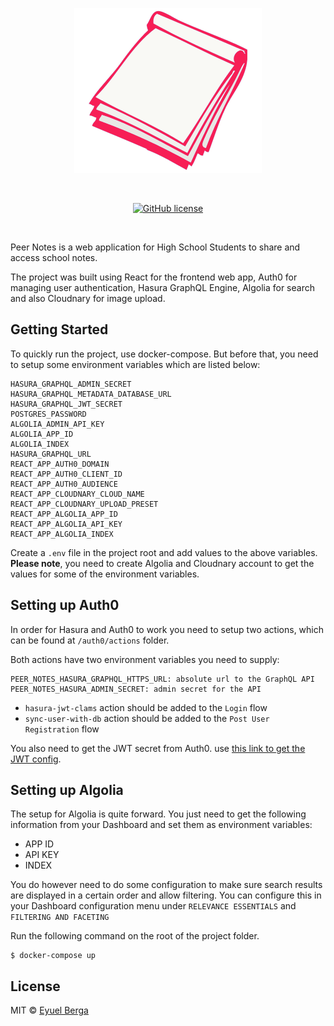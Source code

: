 <p align="center">
  <a href="https://github.com/eyuelberga/peernotes">
    <img src="https://github.com/eyuelberga/peernotes/blob/main/assets/logo.png?raw=true" alt="Peer Notes logo" width="300" />
  </a>
</p>

<br>

<p align="center">
<a href="https://github.com/eyuelberga/peernotes/blob/main/LICENSE"><img alt="GitHub license" src="https://img.shields.io/github/license/eyuelberga/peernotes"></a>
</p>
<br />

Peer Notes is a web application for High School Students to share and access school notes.

The project was built using React for the frontend web app, Auth0 for managing user authentication, Hasura GraphQL Engine, Algolia for search and also Cloudnary for image upload.

## Getting Started

To quickly run the project, use docker-compose. But before that, you need to setup some environment variables which are listed below:

```
HASURA_GRAPHQL_ADMIN_SECRET
HASURA_GRAPHQL_METADATA_DATABASE_URL
HASURA_GRAPHQL_JWT_SECRET
POSTGRES_PASSWORD
ALGOLIA_ADMIN_API_KEY
ALGOLIA_APP_ID
ALGOLIA_INDEX
HASURA_GRAPHQL_URL
REACT_APP_AUTH0_DOMAIN
REACT_APP_AUTH0_CLIENT_ID
REACT_APP_AUTH0_AUDIENCE
REACT_APP_CLOUDNARY_CLOUD_NAME
REACT_APP_CLOUDNARY_UPLOAD_PRESET
REACT_APP_ALGOLIA_APP_ID
REACT_APP_ALGOLIA_API_KEY
REACT_APP_ALGOLIA_INDEX

```

Create a `.env` file in the project root and add values to the above variables. **Please note**, you need to create Algolia and Cloudnary account to get the values for some of the environment variables.

## Setting up Auth0

In order for Hasura and Auth0 to work you need to setup two actions, which can be found at `/auth0/actions` folder.

Both actions have two environment variables you need to supply:

```
PEER_NOTES_HASURA_GRAPHQL_HTTPS_URL: absolute url to the GraphQL API
PEER_NOTES_HASURA_ADMIN_SECRET: admin secret for the API

```

- `hasura-jwt-clams` action should be added to the `Login` flow
- `sync-user-with-db` action should be added to the `Post User Registration` flow

You also need to get the JWT secret from Auth0. use [this link to get the JWT config](https://hasura.io/jwt-config/).

## Setting up Algolia

The setup for Algolia is quite forward. You just need to get the following information from your Dashboard and set them as environment variables:

- APP ID
- API KEY
- INDEX

You do however need to do some configuration to make sure search results are displayed in a certain order and allow filtering. You can configure this in your Dashboard configuration menu under `RELEVANCE ESSENTIALS` and `FILTERING AND FACETING`

Run the following command on the root of the project folder.

```shell
$ docker-compose up
```

## License

MIT © [Eyuel Berga](https://github.com/eyuelberga)
